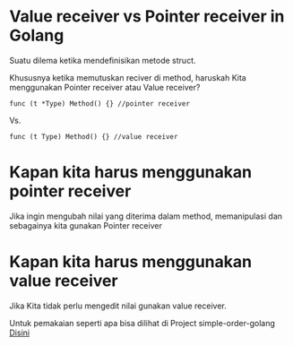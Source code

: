 # Value receiver vs Pointer receiver in Golang

Suatu dilema ketika  mendefinisikan metode struct.

Khususnya ketika memutuskan reciver di method, haruskah Kita menggunakan Pointer receiver atau Value receiver?

`func (t *Type) Method() {} //pointer receiver`

Vs.

`func (t Type) Method() {} //value receiver`

# Kapan kita harus menggunakan pointer receiver

Jika ingin mengubah nilai yang diterima dalam method, memanipulasi dan sebagainya kita gunakan Pointer receiver

# Kapan kita harus menggunakan value receiver
Jika Kita tidak perlu mengedit nilai gunakan value receiver.

Untuk pemakaian seperti apa bisa dilihat di Project simple-order-golang
[Disini](https://gitlab.warungpintar.co/enrinal/intern-diary/tree/master/Simple-Order-System-Management-Golang)
